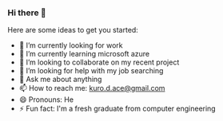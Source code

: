 ### Hi there 👋

<!---
**KuroAce07/KuroAce07** is a ✨ _special_ ✨ repository because its `README.md` (this file) appears on your GitHub profile.
--->

Here are some ideas to get you started:

- 🔭 I’m currently looking for work
- 🌱 I’m currently learning microsoft azure
- 👯 I’m looking to collaborate on my recent project
- 🤔 I’m looking for help with my job searching
- 💬 Ask me about anything
- 📫 How to reach me: kuro.d.ace@gmail.com
- 😄 Pronouns: He
- ⚡ Fun fact: I'm a fresh graduate from computer engineering
